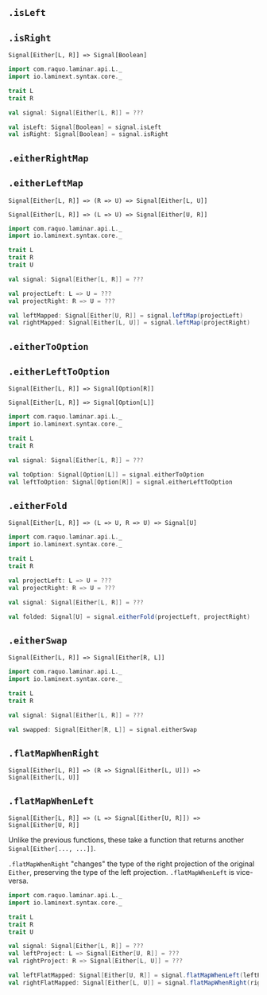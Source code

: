 ## `.isLeft` 
## `.isRight`

`Signal[Either[L, R]] => Signal[Boolean]`

```scala
import com.raquo.laminar.api.L._
import io.laminext.syntax.core._

trait L
trait R

val signal: Signal[Either[L, R]] = ???

val isLeft: Signal[Boolean] = signal.isLeft
val isRight: Signal[Boolean] = signal.isRight
```

## `.eitherRightMap` 
## `.eitherLeftMap`

`Signal[Either[L, R]] => (R => U) => Signal[Either[L, U]]`

`Signal[Either[L, R]] => (L => U) => Signal[Either[U, R]]`

```scala
import com.raquo.laminar.api.L._
import io.laminext.syntax.core._

trait L
trait R
trait U

val signal: Signal[Either[L, R]] = ???

val projectLeft: L => U = ???
val projectRight: R => U = ???

val leftMapped: Signal[Either[U, R]] = signal.leftMap(projectLeft)
val rightMapped: Signal[Either[L, U]] = signal.leftMap(projectRight)
```

## `.eitherToOption` 
## `.eitherLeftToOption`

`Signal[Either[L, R]] => Signal[Option[R]]`

`Signal[Either[L, R]] => Signal[Option[L]]`

```scala
import com.raquo.laminar.api.L._
import io.laminext.syntax.core._

trait L
trait R

val signal: Signal[Either[L, R]] = ???

val toOption: Signal[Option[L]] = signal.eitherToOption
val leftToOption: Signal[Option[R]] = signal.eitherLeftToOption
```

## `.eitherFold`

`Signal[Either[L, R]] => (L => U, R => U) => Signal[U]`


```scala
import com.raquo.laminar.api.L._
import io.laminext.syntax.core._

trait L
trait R

val projectLeft: L => U = ???
val projectRight: R => U = ???

val signal: Signal[Either[L, R]] = ???

val folded: Signal[U] = signal.eitherFold(projectLeft, projectRight)
```

## `.eitherSwap`

`Signal[Either[L, R]] => Signal[Either[R, L]]`

```scala
import com.raquo.laminar.api.L._
import io.laminext.syntax.core._

trait L
trait R

val signal: Signal[Either[L, R]] = ???

val swapped: Signal[Either[R, L]] = signal.eitherSwap
```

## `.flatMapWhenRight` 

`Signal[Either[L, R]] => (R => Signal[Either[L, U]]) => Signal[Either[L, U]]`

## `.flatMapWhenLeft`

`Signal[Either[L, R]] => (L => Signal[Either[U, R]]) => Signal[Either[U, R]]`

Unlike the previous functions, these take a function that returns another `Signal[Either[..., ...]]`.

`.flatMapWhenRight` "changes" the type of the right projection of the original `Either`, preserving the type of the left projection.
`.flatMapWhenLeft` is vice-versa.

```scala
import com.raquo.laminar.api.L._
import io.laminext.syntax.core._

trait L
trait R
trait U

val signal: Signal[Either[L, R]] = ???
val leftProject: L => Signal[Either[U, R]] = ???
val rightProject: R => Signal[Either[L, U]] = ???

val leftFlatMapped: Signal[Either[U, R]] = signal.flatMapWhenLeft(leftProject)
val rightFlatMapped: Signal[Either[L, U]] = signal.flatMapWhenRight(rightProject)
```
